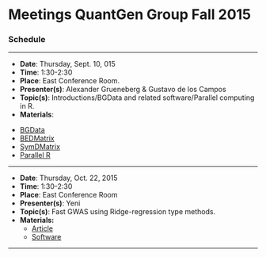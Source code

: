 # Meetings QuantGen Group Fall 2015


### Schedule

---------------------------------
 * **Date**:  Thursday, Sept. 10, 015
 * **Time**: 1:30-2:30
 * **Place**: East Conference Room.
 * **Presenter(s)**: Alexander Grueneberg  & Gustavo de los Campos
 * **Topic(s)**:     Introductions/BGData and related software/Parallel computing in R.    
 * **Materials**:    
  - [BGData](https://github.com/QuantGen/BGData)
  - [BEDMatrix](https://github.com/QuantGen/BEDMatrix)
  - [SymDMatrix](https://github.com/gdlc/symDMatrix)
  - [Parallel R](https://stat.ethz.ch/R-manual/R-devel/library/parallel/doc/parallel.pdf)

------------------------------------

  * **Date**:  Thursday, Oct. 22, 2015
  * **Time**: 1:30-2:30
  * **Place**: East Conference Room
  * **Presenter(s)**: Yeni
  * **Topic(s)**: Fast GWAS using Ridge-regression type methods.     
  * **Materials:**
    * [Article](https://github.com/QuantGen/LAB-FALL-2015/blob/master/Gualdron-Duarte%20et%20al%202014_Yeni.pdf)
    * [Software]()
--------------------------------------------




